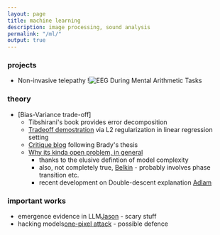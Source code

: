 ```yaml
---
layout: page
title: machine learning
description: image processing, sound analysis
permalink: "/ml/"
output: true
---
```


### projects
* Non-invasive telepathy !![EEG During Mental Arithmetic Tasks](https://physionet.org/content/eegmat/1.0.0/)

### theory
* [Bias-Variance trade-off]
    - Tibshirani's book provides error decomposition
    - [Tradeoff demostration](https://cs229.stanford.edu/summer2019/BiasVarianceAnalysis.pdf) via L2 regularization in linear regression setting
    - [Critique blog](https://www.bradyneal.com/bias-variance-tradeoff-textbooks-update) following Brady's thesis
    - [Why its kinda open problem, in general](https://ejenner.com/post/bias-variance-tradeoff/#:~:text=General%20theorems%20are%20hard)
        - thanks to the elusive defintion of model complexity
        - also, not completely true, [Belkin](https://arxiv.org/abs/1812.11118) - probably involves phase transition etc.
        - recent development on Double-descent explanation [Adlam](https://proceedings.neurips.cc/paper_files/paper/2020/file/7d420e2b2939762031eed0447a9be19f-Paper.pdf)

### important works
* emergence evidence in LLM[Jason](https://www.jasonwei.net/blog/emergence) - scary stuff
* hacking models[one-pixel attack](https://arxiv.org/pdf/1710.08864) - possible defence